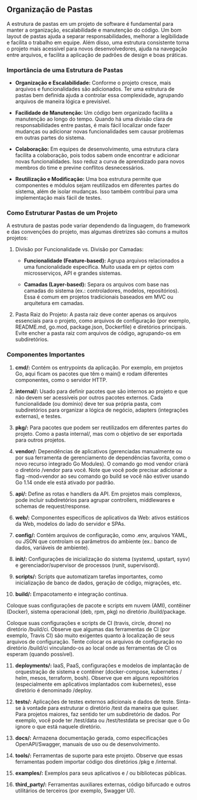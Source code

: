 ## Organização de Pastas

A estrutura de pastas em um projeto de software é fundamental para manter a organização, escalabilidade e manutenção do código. Um bom layout de pastas ajuda a separar responsabilidades, melhorar a legibilidade e facilita o trabalho em equipe. Além disso, uma estrutura consistente torna o projeto mais acessível para novos desenvolvedores, ajuda na navegação entre arquivos, e facilita a aplicação de padrões de design e boas práticas.

### Importância de uma Estrutura de Pastas

* **Organização e Escalabilidade:** Conforme o projeto cresce, mais arquivos e funcionalidades são adicionados. Ter uma estrutura de pastas bem definida ajuda a controlar essa complexidade, agrupando arquivos de maneira lógica e previsível.

* **Facilidade de Manutenção:** Um código bem organizado facilita a manutenção ao longo do tempo. Quando há uma divisão clara de responsabilidades entre pastas, é mais fácil localizar onde fazer mudanças ou adicionar novas funcionalidades sem causar problemas em outras partes do sistema.

* **Colaboração:** Em equipes de desenvolvimento, uma estrutura clara facilita a colaboração, pois todos sabem onde encontrar e adicionar novas funcionalidades. Isso reduz a curva de aprendizado para novos membros do time e previne conflitos desnecessários.

* **Reutilização e Modificação:** Uma boa estrutura permite que componentes e módulos sejam reutilizados em diferentes partes do sistema, além de isolar mudanças. Isso também contribui para uma implementação mais fácil de testes.

### Como Estruturar Pastas de um Projeto

A estrutura de pastas pode variar dependendo da linguagem, do framework e das convenções do projeto, mas algumas diretrizes são comuns a muitos projetos:

1. Divisão por Funcionalidade vs. Divisão por Camadas:

    * **Funcionalidade (Feature-based):** Agrupa arquivos relacionados a uma funcionalidade específica. Muito usada em pr ojetos com microsserviços, API e grandes sistemas.

    * **Camadas (Layer-based):** Separa os arquivos com base nas camadas do sistema (ex.: controladores, modelos, repositórios). Essa é comum em projetos tradicionais baseados em MVC ou arquitetura em camadas.

2. Pasta Raiz do Projeto: A pasta raiz deve conter apenas os arquivos essenciais para o projeto, como arquivos de configuração (por exemplo, README.md, go.mod, package.json, Dockerfile) e diretórios principais. Evite encher a pasta raiz com arquivos de código, agrupando-os em subdiretórios.

### Componentes Importantes

1. **cmd/:** Contém os entrypoints da aplicação. Por exemplo, em projetos Go, aqui ficam os pacotes que têm o main() e rodam diferentes componentes, como o servidor HTTP.

2. **internal/:** Usado para definir pacotes que são internos ao projeto e que não devem ser acessíveis por outros pacotes externos. Cada funcionalidade (ou domínio) deve ter sua própria pasta, com subdiretórios para organizar a lógica de negócio, adapters (integrações externas), e testes.

3. **pkg/:** Para pacotes que podem ser reutilizados em diferentes partes do projeto. Como a pasta internal/, mas com o objetivo de ser exportada para outros projetos.

4. **vendor/:** Dependências de aplicativos (gerenciadas manualmente ou por sua ferramenta de gerenciamento de dependências favorita, como o novo recurso integrado Go Modules). O comando go mod vendor criará o diretório /vendor para você. Note que você pode precisar adicionar a flag -mod=vendor ao seu comando go build se você não estiver usando Go 1.14 onde ele está ativado por padrão.

5. **api/:** Define as rotas e handlers da API. Em projetos mais complexos, pode incluir subdiretórios para agrupar controllers, middlewares e schemas de request/response.

6. **web/:** Componentes específicos de aplicativos da Web: ativos estáticos da Web, modelos do lado do servidor e SPAs.

7. **config/:** Contém arquivos de configuração, como .env, arquivos YAML, ou JSON que controlam os parâmetros do ambiente (ex.: banco de dados, variáveis de ambiente).

8. **init/:** Configurações de inicialização do sistema (systemd, upstart, sysv) e gerenciador/supervisor de processos (runit, supervisord).

9. **scripts/:** Scripts que automatizam tarefas importantes, como inicialização de banco de dados, geração de código, migrações, etc.

10. **build/:** Empacotamento e integração contínua.

Coloque suas configurações de pacote e scripts em nuvem (AMI), contêiner (Docker), sistema operacional (deb, rpm, pkg) no diretório /build/package.

Coloque suas configurações e scripts de CI (travis, circle, drone) no diretório /build/ci. Observe que algumas das ferramentas de CI (por exemplo, Travis CI) são muito exigentes quanto à localização de seus arquivos de configuração. Tente colocar os arquivos de configuração no diretório /build/ci vinculando-os ao local onde as ferramentas de CI os esperam (quando possível).

11. **deployments/:** IaaS, PaaS, configurações e modelos de implantação de orquestração de sistema e contêiner (docker-compose, kubernetes / helm, mesos, terraform, bosh). Observe que em alguns repositórios (especialmente em aplicativos implantados com kubernetes), esse diretório é denominado /deploy.

12. **tests/:** Aplicações de testes externos adicionais e dados de teste. Sinta-se à vontade para estruturar o diretório /test da maneira que quiser. Para projetos maiores, faz sentido ter um subdiretório de dados. Por exemplo, você pode ter /test/data ou /test/testdata se precisar que o Go ignore o que está naquele diretório.

13. **docs/:** Armazena documentação gerada, como especificações OpenAPI/Swagger, manuais de uso ou de desenvolvimento.

14. **tools/:** Ferramentas de suporte para este projeto. Observe que essas ferramentas podem importar código dos diretórios /pkg e /internal.

15. **examples/:** Exemplos para seus aplicativos e / ou bibliotecas públicas.

16. **third_party/:** Ferramentas auxiliares externas, código bifurcado e outros utilitários de terceiros (por exemplo, Swagger UI).